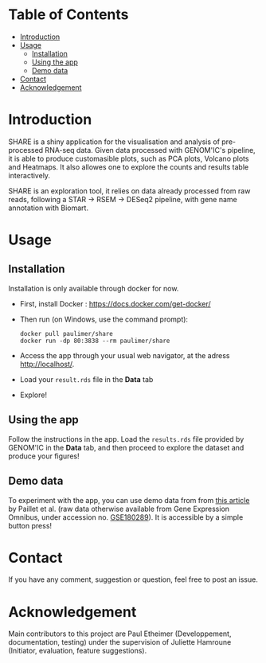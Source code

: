 
# Table of Contents

-   [Introduction](#orge3da5dc)
-   [Usage](#org7ffbcd4)
    -   [Installation](#org520eba4)
    -   [Using the app](#orga7464b0)
    -   [Demo data](#org453ed4a)
-   [Contact](#org22656d3)
-   [Acknowledgement](#orgd45dd1a)



<a id="orge3da5dc"></a>

# Introduction

SHARE is a shiny application for the visualisation and analysis of pre-processed RNA-seq data. Given data processed with GENOM'IC's pipeline, it is able to produce customasible plots, such as PCA plots, Volcano plots and Heatmaps. It also allowes one to explore the counts and results table interactively.

SHARE is an exploration tool, it relies on data already processed from raw reads, following a STAR -> RSEM -> DESeq2 pipeline, with gene name annotation with Biomart.


<a id="org7ffbcd4"></a>

# Usage


<a id="org520eba4"></a>

## Installation

Installation is only available through docker for now.

-   First, install Docker : <https://docs.docker.com/get-docker/>
-   Then run (on Windows, use the command prompt):
    
        docker pull paulimer/share
        docker run -dp 80:3838 --rm paulimer/share
-   Access the app through your usual web navigator, at the adress <http://localhost/>.
-   Load your `result.rds` file in the **Data** tab
-   Explore!


<a id="orga7464b0"></a>

## Using the app

Follow the instructions in the app. Load the `results.rds` file provided by GENOM'IC in the **Data** tab, and then proceed to explore the dataset and produce your figures!


<a id="org453ed4a"></a>

## Demo data

To experiment with the app, you can use demo data from from [this article](https://doi.org/10.1084/jem.20200853 "Autoimmunity affecting the biliary tract fuels the immunosurveillance of cholangiocarcinoma") by Paillet et al. (raw data otherwise available from Gene Expression Omnibus, under accession no. [GSE180289](https://www.ncbi.nlm.nih.gov/geo/query/acc.cgi?acc=GSE180289 "Gene Expression Omnibus")). It is accessible by a simple button press!


<a id="org22656d3"></a>

# Contact

If you have any comment, suggestion or question, feel free to post an issue.


<a id="orgd45dd1a"></a>

# Acknowledgement

Main contributors to this project are Paul Etheimer (Developpement, documentation, testing) under the supervision of Juliette Hamroune (Initiator, evaluation, feature suggestions).

